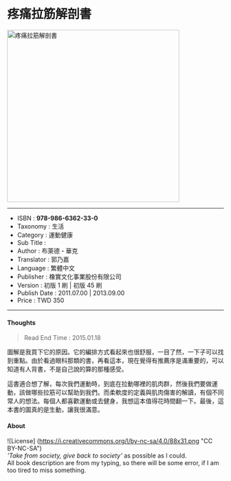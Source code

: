 # 疼痛拉筋解剖書

<img src="https://github.com/duckscofield/book/blob/master/images/2014.978-986-6362-33-0.jpg" alt="疼痛拉筋解剖書" width="400px">

---

+ ISBN         : **978-986-6362-33-0**
+ Taxonomy     : 生活
+ Category     : 運動健康
+ Sub Title    : 
+ Author       : 布萊德・華克
+ Translator   : 郭乃嘉
+ Language     : 繁體中文
+ Publisher    : 橡實文化事業股份有限公司
+ Version      : 初版 1 刷 | 初版 45 刷
+ Publish Date : 2011.07.00 | 2013.09.00
+ Price        : TWD 350

---

#### Thoughts

> Read End Time : 2015.01.18

圖解是我買下它的原因。它的編排方式看起來也很舒服，一目了然，一下子可以找到重點。由於看過眼科那類的書，再看這本，現在覺得有推薦序是滿重要的，可以知道有人背書，不是自己說的算的那種感受。

這書適合想了解，每次我們運動時，到底在拉動哪裡的肌肉群，然後我們要做運動，該做哪些拉筋可以幫助到我們。而柔軟度的定義與肌肉傷害的解讀，有個不同常人的想法。每個人都喜歡運動或去健身，我想這本值得花時間翻一下。最後，這本書的圖真的是生動，讓我很滿意。

#### About

![License] (https://i.creativecommons.org/l/by-nc-sa/4.0/88x31.png "CC BY-NC-SA")  
*'Take from society, give back to society'* as possible as I could.  
All book description are from my typing, so there will be some error, if I am too tired to miss something.